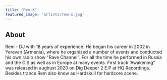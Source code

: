 ```yaml
---
title: 'Rem-X'
featured_image: 'artists/rem-x.jpg'
---
```


## About

Rem - DJ with 18 years of experience. He began his career in 2002 in Yerevan (Armenia), where he organized a number of events and conducted his own radio show "Rave Channel". For all the time he performed in Russia and the CIS as well as in Europe at many events. First track 'Awakening" was released in aughust 2020 on Dig Deeper 2 E.P at HQ Recordings. Besides trance Rem also know as Hardskull for hardcore scene.
